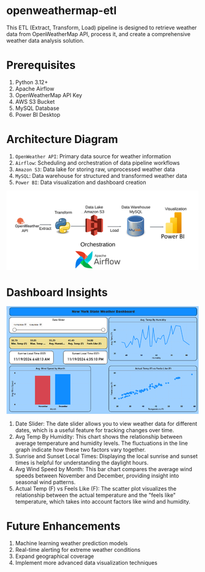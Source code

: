 # openweathermap-etl
This ETL (Extract, Transform, Load) pipeline is designed to retrieve weather data from OpenWeatherMap API, process it, and create a comprehensive weather data analysis solution.


# Prerequisites

1. Python 3.12+
2. Apache Airflow
3. OpenWeatherMap API Key
4. AWS S3 Bucket
5. MySQL Database
6. Power BI Desktop



# Architecture Diagram
1. `OpenWeather API`: Primary data source for weather information
1. `Airflow`: Scheduling and orchestration of data pipeline workflows
2. `Amazon S3`: Data lake for storing raw, unprocessed weather data
3. `MySQL`: Data warehouse for structured and transformed weather data
4. `Power BI`: Data visualization and dashboard creation

![Screenshot](diagram.png)

# Dashboard Insights
![Screenshot](weather-dashboard.png)

1. Date Slider: The date slider allows you to view weather data for different dates, which is a useful feature for tracking changes over time.
2. Avg Temp By Humidity: This chart shows the relationship between average temperature and humidity levels. The fluctuations in the line graph indicate how these two factors vary together.
3. Sunrise and Sunset Local Times: Displaying the local sunrise and sunset times is helpful for understanding the daylight hours.
4. Avg Wind Speed by Month: This bar chart compares the average wind speeds between November and December, providing insight into seasonal wind patterns.
5. Actual Temp (F) vs Feels Like (F): The scatter plot visualizes the relationship between the actual temperature and the "feels like" temperature, which takes into account factors like wind and humidity.


# Future Enhancements

1. Machine learning weather prediction models
2. Real-time alerting for extreme weather conditions
3. Expand geographical coverage
4. Implement more advanced data visualization techniques